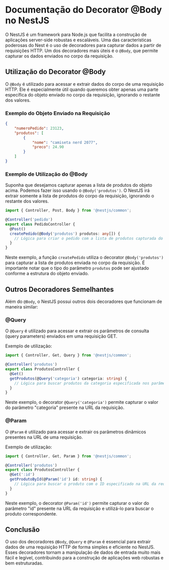 # Documentação do Decorator @Body no NestJS

O NestJS é um framework para Node.js que facilita a construção de aplicações server-side robustas e escaláveis. Uma das características poderosas do Nest é o uso de decoradores para capturar dados a partir de requisições HTTP. Um dos decoradores mais úteis é o `@Body`, que permite capturar os dados enviados no corpo da requisição.

## Utilização do Decorator @Body

O `@Body` é utilizado para acessar e extrair dados do corpo de uma requisição HTTP. Ele é especialmente útil quando queremos obter apenas uma parte específica do objeto enviado no corpo da requisição, ignorando o restante dos valores.

### Exemplo do Objeto Enviado na Requisição

```json
{
    "numeroPedido": 23123,
    "produtos": [
        {
            "nome": "camiseta nerd 2077",
            "preco": 24.90
        }
    ]
}
```

### Exemplo de Utilização do @Body

Suponha que desejamos capturar apenas a lista de produtos do objeto acima. Podemos fazer isso usando o `@Body('produtos')`. O NestJS irá extrair somente a lista de produtos do corpo da requisição, ignorando o restante dos valores.

```typescript
import { Controller, Post, Body } from '@nestjs/common';

@Controller('pedido')
export class PedidoController {
  @Post()
  createPedido(@Body('produtos') produtos: any[]) {
    // Lógica para criar o pedido com a lista de produtos capturada do corpo da requisição.
  }
}
```

Neste exemplo, a função `createPedido` utiliza o decorator `@Body('produtos')` para capturar a lista de produtos enviada no corpo da requisição. É importante notar que o tipo do parâmetro `produtos` pode ser ajustado conforme a estrutura do objeto enviado.

## Outros Decoradores Semelhantes

Além do `@Body`, o NestJS possui outros dois decoradores que funcionam de maneira similar:

### @Query

O `@Query` é utilizado para acessar e extrair os parâmetros de consulta (query parameters) enviados em uma requisição GET.

Exemplo de utilização:

```typescript
import { Controller, Get, Query } from '@nestjs/common';

@Controller('produtos')
export class ProdutosController {
  @Get()
  getProdutos(@Query('categoria') categoria: string) {
    // Lógica para buscar produtos da categoria especificada nos parâmetros de consulta.
  }
}
```

Neste exemplo, o decorator `@Query('categoria')` permite capturar o valor do parâmetro "categoria" presente na URL da requisição.

### @Param

O `@Param` é utilizado para acessar e extrair os parâmetros dinâmicos presentes na URL de uma requisição.

Exemplo de utilização:

```typescript
import { Controller, Get, Param } from '@nestjs/common';

@Controller('produtos')
export class ProdutosController {
  @Get(':id')
  getProdutoById(@Param('id') id: string) {
    // Lógica para buscar o produto com o ID especificado na URL da requisição.
  }
}
```

Neste exemplo, o decorator `@Param('id')` permite capturar o valor do parâmetro "id" presente na URL da requisição e utilizá-lo para buscar o produto correspondente.

## Conclusão

O uso dos decoradores `@Body`, `@Query` e `@Param` é essencial para extrair dados de uma requisição HTTP de forma simples e eficiente no NestJS. Esses decoradores tornam a manipulação de dados de entrada muito mais fácil e legível, contribuindo para a construção de aplicações web robustas e bem estruturadas.